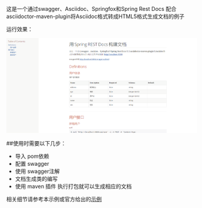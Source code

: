 这是一个通过swagger、Asciidoc、Springfox和Spring Rest Docs 配合asciidoctor-maven-plugin将Asciidoc格式转成HTML5格式生成文档的例子

运行效果：

![Spring Rest Docs](src/main/resources/springdocs.png)

##使用时需要以下几步：
* 导入 pom依赖
* 配置 swagger
* 使用 swagger注解
* 文档生成类的编写
* 使用 maven 插件 执行打包就可以生成相应的文档

相关细节请参考本示例或官方给出的[示例](https://github.com/asciidoctor/asciidoctor-maven-examples) 